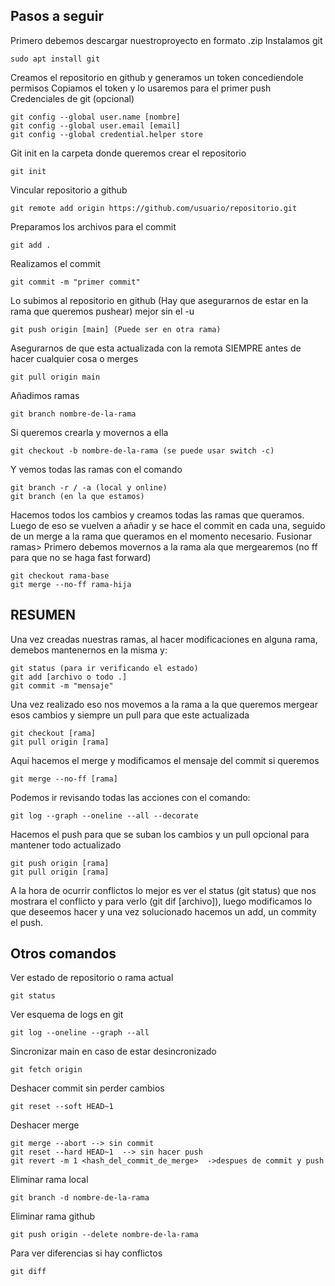 ## Pasos a seguir
Primero debemos descargar nuestroproyecto en formato .zip
Instalamos git
```
sudo apt install git
```
Creamos el repositorio en github y generamos un token concediendole permisos
Copiamos el token y lo usaremos para el primer push
Credenciales de git (opcional)
```
git config --global user.name [nombre]
git config --global user.email [email]
git config --global credential.helper store

```
Git init en la carpeta donde queremos crear el repositorio
```
git init
```
Vincular repositorio a github
```
git remote add origin https://github.com/usuario/repositorio.git
```
Preparamos los archivos para el commit
```
git add .
```
Realizamos el commit
```
git commit -m "primer commit"
```
Lo subimos al repositorio en github (Hay que asegurarnos de estar en la rama que queremos pushear) mejor sin el -u
```
git push origin [main] (Puede ser en otra rama)
```
Asegurarnos de que esta actualizada con la remota SIEMPRE antes de hacer cualquier cosa o merges
```
git pull origin main
```
Añadimos ramas
```
git branch nombre-de-la-rama
```
Si queremos crearla y movernos a ella 
```
git checkout -b nombre-de-la-rama (se puede usar switch -c)
```
Y vemos todas las ramas con el comando
```
git branch -r / -a (local y online)
git branch (en la que estamos)
```
Hacemos todos los cambios y creamos todas las ramas que queramos. Luego de eso se vuelven a añadir y se hace el commit en cada una, seguido de un merge a la rama que queramos en el momento necesario.
Fusionar ramas> Primero debemos movernos a la rama ala que mergearemos (no ff para que no se haga fast forward)
```
git checkout rama-base
git merge --no-ff rama-hija
```

## RESUMEN
Una vez creadas nuestras ramas, al hacer modificaciones en alguna rama, demebos mantenernos en la misma y:
```
git status (para ir verificando el estado)
git add [archivo o todo .]
git commit -m "mensaje"

```
Una vez realizado eso nos movemos a la rama a la que queremos mergear esos cambios y siempre un pull para que este actualizada
```
git checkout [rama]
git pull origin [rama]
```
Aqui hacemos el merge y modificamos el mensaje del commit si queremos
```
git merge --no-ff [rama]
```
Podemos ir revisando todas las acciones con el comando:
```
git log --graph --oneline --all --decorate
```
Hacemos el push para que se suban los cambios y un pull opcional para mantener todo actualizado
```
git push origin [rama]
git pull origin [rama]
```
A la hora de ocurrir conflictos lo mejor es ver el status (git status) que nos mostrara el conflicto y para verlo (git dif [archivo]), luego modificamos lo que deseemos hacer y una vez solucionado hacemos un add, un commity el push.
## Otros comandos
Ver estado de repositorio o rama actual
```
git status
```
Ver esquema de logs en git
```
git log --oneline --graph --all
```


Sincronizar main en caso de estar desincronizado
```
git fetch origin
```
Deshacer commit sin perder cambios
```
git reset --soft HEAD~1
```
Deshacer merge 
```
git merge --abort --> sin commit
git reset --hard HEAD~1  --> sin hacer push
git revert -m 1 <hash_del_commit_de_merge>  ->despues de commit y push
```
Eliminar rama local
```
git branch -d nombre-de-la-rama
```
Eliminar rama github
```
git push origin --delete nombre-de-la-rama
```
Para ver diferencias si hay conflictos 
```
git diff
```
